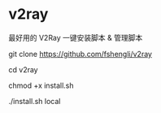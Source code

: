 # v2ray
最好用的 V2Ray 一键安装脚本 &amp; 管理脚本

git clone https://github.com/fshengli/v2ray

cd v2ray

chmod +x install.sh

./install.sh local
